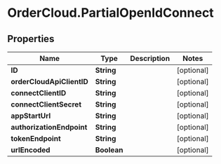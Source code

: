 # OrderCloud.PartialOpenIdConnect

## Properties
Name | Type | Description | Notes
------------ | ------------- | ------------- | -------------
**ID** | **String** |  | [optional] 
**orderCloudApiClientID** | **String** |  | [optional] 
**connectClientID** | **String** |  | [optional] 
**connectClientSecret** | **String** |  | [optional] 
**appStartUrl** | **String** |  | [optional] 
**authorizationEndpoint** | **String** |  | [optional] 
**tokenEndpoint** | **String** |  | [optional] 
**urlEncoded** | **Boolean** |  | [optional] 


